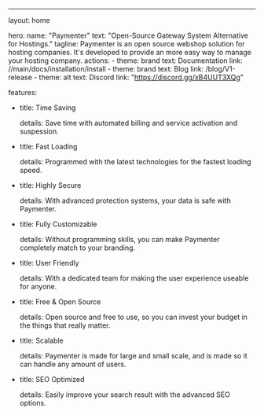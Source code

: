 ---
layout: home

hero:
  name: "Paymenter"
  text: "Open-Source Gateway System Alternative for Hostings."
  tagline: Paymenter is an open source webshop solution for hosting companies. It's developed to provide an more easy way to manage your hosting company.
  actions:
    - theme: brand
      text: Documentation
      link: //main/docs/installation/install
    - theme: brand
      text: Blog
      link: /blog/V1-release
    - theme: alt
      text: Discord
      link: "<https://discord.gg/xB4UUT3XQg>"

features:

- title: Time Saving

  details: Save time with automated billing and service activation and suspession.

- title: Fast Loading

  details: Programmed with the latest technologies for the fastest loading speed.

- title: Highly Secure

  details: With advanced protection systems, your data is safe with Paymenter.

- title: Fully Customizable

  details: Without programming skills, you can make Paymenter completely match to your branding.

- title: User Friendly

  details: With a dedicated team for making the user experience useable for anyone.

- title: Free & Open Source

  details: Open source and free to use, so you can invest your budget in the things that really matter.

- title: Scalable

  details: Paymenter is made for large and small scale, and is made so it can handle any amount of users.

- title: SEO Optimized

  details: Easily improve your search result with the advanced SEO options.

